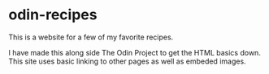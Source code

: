 # odin-recipes

This is a website for a few of my favorite recipes.

I have made this along side The Odin Project to get the HTML basics down. This site uses basic linking to other pages as well as embeded images.
